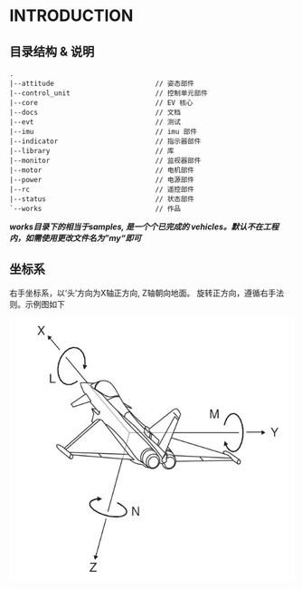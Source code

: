 # INTRODUCTION

## 目录结构 & 说明

```shell
.
|--attitude                         // 姿态部件
|--control_unit                     // 控制单元部件
|--core                             // EV 核心
|--docs                             // 文档
|--evt                              // 测试
|--imu                              // imu 部件
|--indicator                        // 指示器部件
|--library                          // 库
|--monitor                          // 监视器部件
|--motor                            // 电机部件
|--power                            // 电源部件
|--rc                               // 遥控部件
|--status                           // 状态部件
`--works                            // 作品
```

*__works目录下的相当于samples, 是一个个已完成的 vehicles。默认不在工程内，如需使用更改文件名为”my“即可__*

## 坐标系

右手坐标系，以‘头’方向为X轴正方向, Z轴朝向地面。
旋转正方向，遵循右手法则。示例图如下

![示例图](./figures/6.jpg)

